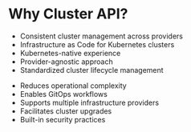 # Why Cluster API?

<div class="grid grid-cols-2 gap-4">
<div>

<v-clicks>

- Consistent cluster management across providers
- Infrastructure as Code for Kubernetes clusters
- Kubernetes-native experience
- Provider-agnostic approach
- Standardized cluster lifecycle management

</v-clicks>

</div>
<div>

<v-clicks>

- Reduces operational complexity
- Enables GitOps workflows
- Supports multiple infrastructure providers
- Facilitates cluster upgrades
- Built-in security practices

</v-clicks>

</div>
</div>
